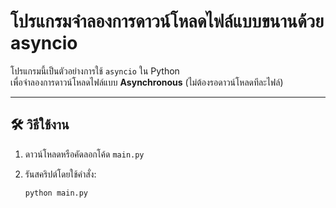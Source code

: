 # โปรแกรมจำลองการดาวน์โหลดไฟล์แบบขนานด้วย asyncio

โปรแกรมนี้เป็นตัวอย่างการใช้ `asyncio` ใน Python  
เพื่อจำลองการดาวน์โหลดไฟล์แบบ **Asynchronous** (ไม่ต้องรอดาวน์โหลดทีละไฟล์)  

---

## 🛠 วิธีใช้งาน

1. ดาวน์โหลดหรือคัดลอกโค้ด `main.py`  
2. รันสคริปต์โดยใช้คำสั่ง:

   ```sh
   python main.py
